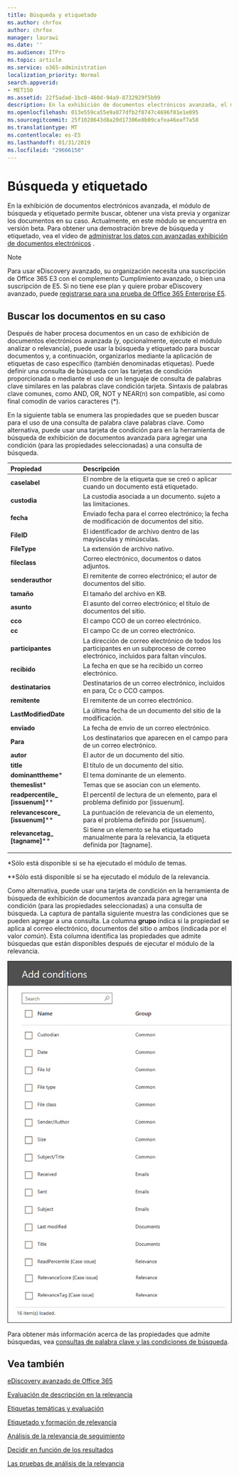 ```yaml
---
title: Búsqueda y etiquetado
ms.author: chrfox
author: chrfox
manager: laurawi
ms.date: ''
ms.audience: ITPro
ms.topic: article
ms.service: o365-administration
localization_priority: Normal
search.appverid:
- MET150
ms.assetid: 22f5adad-1bc0-460d-94a9-8732929f5b99
description: En la exhibición de documentos electrónicos avanzada, el módulo de búsqueda y etiquetado permite buscar, obtener una vista previa y organizar los documentos en su caso. Actualmente, en este módulo se encuentra en versión beta.
ms.openlocfilehash: 013e559ca55e9a877dfb2f8747c4696f81e1e095
ms.sourcegitcommit: 25f1028643d8a20d17306e8b09cafea46eaf7a58
ms.translationtype: MT
ms.contentlocale: es-ES
ms.lasthandoff: 01/31/2019
ms.locfileid: "29666150"
---
```

# <a name="search-and-tagging"></a>Búsqueda y etiquetado

En la exhibición de documentos electrónicos avanzada, el módulo de búsqueda y etiquetado permite buscar, obtener una vista previa y organizar los documentos en su caso. Actualmente, en este módulo se encuentra en versión beta. Para obtener una demostración breve de búsqueda y etiquetado, vea el vídeo de [administrar los datos con avanzadas exhibición de documentos electrónicos](https://www.youtube.com/watch?v=VaPYL3DHP6I) .

> [!NOTE]
> Para usar eDiscovery avanzado, su organización necesita una suscripción de Office 365 E3 con el complemento Cumplimiento avanzado, o bien una suscripción de E5. Si no tiene ese plan y quiere probar eDiscovery avanzado, puede [registrarse para una prueba de Office 365 Enterprise E5](https://go.microsoft.com/fwlink/p/?LinkID=698279). 
  
## <a name="search-the-documents-in-your-case"></a>Buscar los documentos en su caso

Después de haber procesa documentos en un caso de exhibición de documentos electrónicos avanzada (y, opcionalmente, ejecute el módulo analizar o relevancia), puede usar la búsqueda y etiquetado para buscar documentos y, a continuación, organizarlos mediante la aplicación de etiquetas de caso específico (también denominadas etiquetas). Puede definir una consulta de búsqueda con las tarjetas de condición proporcionada o mediante el uso de un lenguaje de consulta de palabras clave similares en las palabras clave condición tarjeta. Sintaxis de palabras clave comunes, como AND, OR, NOT y NEAR(n) son compatible, así como final comodín de varios caracteres (*). 

En la siguiente tabla se enumera las propiedades que se pueden buscar para el uso de una consulta de palabra clave palabras clave. Como alternativa, puede usar una tarjeta de condición para en la herramienta de búsqueda de exhibición de documentos avanzada para agregar una condición (para las propiedades seleccionadas) a una consulta de búsqueda.

|**Propiedad**|**Descripción**|
|:-----|:-----|
|**caselabel** <br/> | El nombre de la etiqueta que se creó o aplicar cuando un documento está etiquetado. <br/> |
|**custodia** <br/> | La custodia asociada a un documento. sujeto a las limitaciones. <br/> |
|**fecha** <br/> | Enviado fecha para el correo electrónico; la fecha de modificación de documentos del sitio. <br/> |
|**FileID** <br/> | El identificador de archivo dentro de las mayúsculas y minúsculas. <br/> |
|**FileType** <br/> | La extensión de archivo nativo. <br/> |
|**fileclass** <br/> | Correo electrónico, documentos o datos adjuntos. <br/> |
|**senderauthor** <br/> | El remitente de correo electrónico; el autor de documentos del sitio. <br/> |
|**tamaño** <br/> | El tamaño del archivo en KB. <br/> |
|**asunto** <br/> | El asunto del correo electrónico; el título de documentos del sitio. <br/> |
|**cco** <br/> | El campo CCO de un correo electrónico. <br/> |
|**cc** <br/> | El campo Cc de un correo electrónico. <br/> |
|**participantes** <br/> | La dirección de correo electrónico de todos los participantes en un subproceso de correo electrónico, incluidos para faltan vínculos. <br/> |
|**recibido** <br/> | La fecha en que se ha recibido un correo electrónico. <br/> |
|**destinatarios** <br/> | Destinatarios de un correo electrónico, incluidos en para, Cc o CCO campos. <br/> |
|**remitente** <br/> | El remitente de un correo electrónico. <br/> |
|**LastModifiedDate** <br/> | La última fecha de un documento del sitio de la modificación. <br/> |
|**enviado** <br/> | La fecha de envío de un correo electrónico. <br/> |
|**Para** <br/> | Los destinatarios que aparecen en el campo para de un correo electrónico. <br/> |
|**autor** <br/> | El autor de un documento del sitio. <br/> |
|**title** <br/> | El título de un documento del sitio. <br/> |
|**dominanttheme**\* <br/> | El tema dominante de un elemento. <br/> |
|**themeslist**\* <br/> | Temas que se asocian con un elemento. <br/> |
|**readpercentile_ [issuenum]**\*\* <br/> | El percentil de lectura de un elemento, para el problema definido por [issuenum]. <br/> |
|**relevancescore_ [issuenum]**\*\* <br/> | La puntuación de relevancia de un elemento, para el problema definido por [issuenum]. <br/> |
|**relevancetag_ [tagname]**\*\* <br/> | Si tiene un elemento se ha etiquetado manualmente para la relevancia, la etiqueta definida por [tagname]. <br/> |
|||

\*Sólo está disponible si se ha ejecutado el módulo de temas.

\*\*Sólo está disponible si se ha ejecutado el módulo de la relevancia.

Como alternativa, puede usar una tarjeta de condición en la herramienta de búsqueda de exhibición de documentos avanzada para agregar una condición (para las propiedades seleccionadas) a una consulta de búsqueda. La captura de pantalla siguiente muestra las condiciones que se pueden agregar a una consulta. La columna **grupo** indica si la propiedad se aplica al correo electrónico, documentos del sitio o ambos (indicada por el valor *común*). Esta columna identifica las propiedades que admite búsquedas que están disponibles después de ejecutar el módulo de la relevancia.

![Condiciones de búsqueda en la herramienta de búsqueda de exhibición de documentos electrónicos avanzadas](media/AeDSearchConditions.png)

Para obtener más información acerca de las propiedades que admite búsquedas, vea [consultas de palabra clave y las condiciones de búsqueda](keyword-queries-and-search-conditions.md).
  
## <a name="see-also"></a>Vea también

[eDiscovery avanzado de Office 365](office-365-advanced-ediscovery.md)
  
[Evaluación de descripción en la relevancia](assessment-in-relevance-in-advanced-ediscovery.md)
  
[Etiquetas temáticas y evaluación](tagging-and-assessment-in-advanced-ediscovery.md)
  
[Etiquetado y formación de relevancia](tagging-and-relevance-training-in-advanced-ediscovery.md)
  
[Análisis de la relevancia de seguimiento](track-relevance-analysis-in-advanced-ediscovery.md)
  
[Decidir en función de los resultados](decision-based-on-the-results-in-advanced-ediscovery.md)
  
[Las pruebas de análisis de la relevancia](test-relevance-analysis-in-advanced-ediscovery.md)

